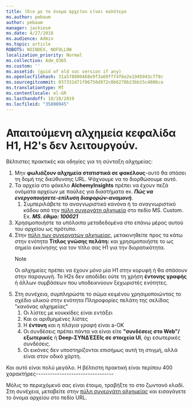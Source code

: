 ```yaml
---
title: ίδιο με το όνομα αρχείου είναι καλύτερο
ms.author: pebaum
author: pebaum
manager: jackiesm
ms.date: 4/27/2018
ms.audience: Admin
ms.topic: article
ROBOTS: NOINDEX, NOFOLLOW
localization_priority: Normal
ms.collection: Adm_O365
ms.custom: ''
ms.assetid: (guid of old soc version if any)
ms.openlocfilehash: 31a578800468e9f3a69fff4f6e2e1945943c779c
ms.sourcegitcommit: 037331d71f06750d972c0b6278b23bb15c4806ca
ms.translationtype: MT
ms.contentlocale: el-GR
ms.lasthandoff: 10/18/2019
ms.locfileid: "35800045"
---
```

# <a name="required-alchemy-header-h1-h2s-dont-work"></a>Απαιτούμενη αλχημεία κεφαλίδα Η1, H2's δεν λειτουργούν.
Βέλτιστες πρακτικές και οδηγίες για τη σύνταξη αλχημείας:

1. Μην **φωλιάζουν αλχημεία στατιστικά σε φακέλους**-αυτό θα σπάσει τη δομή της διεύθυνσης URL. Ψάχνουμε να το διορθώσουμε αυτό.
1. Τα αρχεία στο φάκελο **AlchemyInsights** πρέπει να έχουν πεζά ονόματα αρχείων με παύλες για διαστήματα ex. ***Πώς να ενεργοποιήσετε-επίλυση διαφορών-αναμονή***.
    1. Συμπεριλάβετε το αναγνωριστικό κανόνα ή το αναγνωριστικό κάδου από την [πύλη συνεργάτη αλχημεία](https://alchemyportal.azurewebsites.net) στο πεδίο MS. Custom. Ex. ***MS. έθιμο: 100021***
1. Χρησιμοποιήστε τα υπόλοιπα μεταδεδομένα στο επάνω μέρος αυτού του αρχείου ως πρότυπο.
1. Στην [πύλη των συνεργατών αλχημείας](https://alchemyportal.azurewebsites.net), μετακινηθείτε προς τα κάτω στην ενότητα **Τίτλος γνώσης πελάτη:** και χρησιμοποιήστε το ως σημείο εκκίνησης για τον τίτλο σας Η1 για την διορατικότητα. 
    > [!NOTE]
    > Οι αλχημείες πρέπει να έχουν μόνο μία Η1 στην κορυφή ή θα σπάσουν στην παραγωγή. Το H2s δεν αποδίδει ούτε τη χρήση **έντονης γραφής** ή άλλων συμβάσεων που υποδεικνύουν ξεχωριστές ενότητες.
1. Στη συνέχεια, συμπληρώστε το σώμα κειμένου χρησιμοποιώντας το σχέδιο υλικού στην ενότητα Πληροφορίες πελάτη της σελίδας "κανόνας αλχημείας"
    1. Οι λίστες με κουκκίδες είναι εντάξει
    1. Και οι αριθμημένες λίστες
    1. Η **έντονη** και η *πλάγια γραφή* είναι a-OK
    1. Οι συνδέσεις πρέπει πάντα να είναι είτε **"συνδέσεις στο Web"/εξωτερικές** ή **Deep-ΣΥΝΔΈΣΕΙς σε στοιχεία UI**, όχι εσωτερικές συνδέσεις.
    1. Οι εικόνες δεν υποστηρίζονται επισήμως αυτή τη στιγμή, αλλά είναι στον οδικό χάρτη.

Και αυτό είναι πολύ μεγάλο. Η βέλτιστη πρακτική είναι περίπου 400 χαρακτήρες---------------------------------

Μόλις το περιεχόμενό σας είναι έτοιμο, τραβήξτε το στο ζωντανό κλαδί. Στη συνέχεια, μεταβείτε στην [πύλη συνεργάτη αλχημείας](https://alchemyportal.azurewebsites.net) και εισαγάγετε το όνομα αρχείου στο πεδίο URL. 